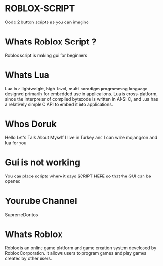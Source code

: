 # ROBLOX-SCRIPT
Code 2 button scripts as you can imagine

# Whats Roblox Script ?
Roblox script is making gui for beginners

# Whats Lua 
Lua is a lightweight, high-level, multi-paradigm programming language designed primarily for embedded use in applications. Lua is cross-platform, since the interpreter of compiled bytecode is written in ANSI C, and Lua has a relatively simple C API to embed it into applications.

# Whos Doruk
Hello Let's Talk About Myself I live in Turkey and I can write mojangson and lua for you

# Gui is not working 
You can place scripts where it says SCRIPT HERE so that the GUI can be opened

# Yourube Channel
SupremeDoritos

# Whats Roblox
Roblox is an online game platform and game creation system developed by Roblox Corporation. It allows users to program games and play games created by other users. 

